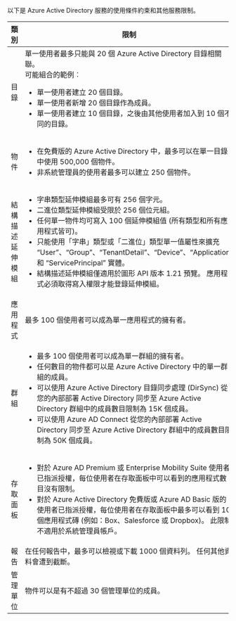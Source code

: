 以下是 Azure Active Directory 服務的使用條件約束和其他服務限制。

| 類別 | 限制 |
| --- | --- |
| 目錄 |單一使用者最多只能與 20 個 Azure Active Directory 目錄相關聯。<br />可能組合的範例︰ <ul> <li>單一使用者建立 20 個目錄。</li><li>單一使用者新增 20 個目錄作為成員。</li><li>單一使用者建立 10 個目錄，之後由其他使用者加入到 10 個不同的目錄。</li></ul> |
| 物件 |<ul><li>在免費版的 Azure Active Directory 中，最多可以在單一目錄中使用 500,000 個物件。</li><li>非系統管理員的使用者最多可以建立 250 個物件。</li></ul> |
| 結構描述延伸模組 |<ul><li>字串類型延伸模組最多可有 256 個字元。 </li><li>二進位類型延伸模組受限於 256 個位元組。</li><li>任何單一物件均可寫入 100 個延伸模組值 (所有類型和所有應用程式皆可)。</li><li>只能使用「字串」類型或「二進位」類型單一值屬性來擴充 “User”、“Group”、“TenantDetail”、“Device”、“Application” 和 “ServicePrincipal” 實體。</li><li>結構描述延伸模組僅適用於圖形 API 版本 1.21 預覽。 應用程式必須取得寫入權限才能登錄延伸模組。</li></ul> |
| 應用程式 |最多 100 個使用者可以成為單一應用程式的擁有者。 |
| 群組 |<ul><li>最多 100 個使用者可以成為單一群組的擁有者。</li><li>任何數目的物件都可以是 Azure Active Directory 中的單一群組的成員。</li><li>可以使用 Azure Active Directory 目錄同步處理 (DirSync) 從您的內部部署 Active Directory 同步至 Azure Active Directory 群組中的成員數目限制為 15K 個成員。</li><li>可以使用 Azure AD Connect 從您的內部部署 Active Directory 同步至 Azure Active Directory 群組中的成員數目限制為 50K 個成員。</li></ul> |
| 存取面板 |<ul><li>對於 Azure AD Premium 或 Enterprise Mobility Suite 使用者已指派授權，每位使用者在存取面板中可以看到的應用程式數目沒有限制。</li><li>對於 Azure Active Directory 免費版或 Azure AD Basic 版的使用者已指派授權，每位使用者在存取面板中最多可以看到 10 個應用程式磚 (例如：Box、Salesforce 或 Dropbox)。 此限制不適用於系統管理員帳戶。</li></ul> |
| 報告 | 在任何報告中，最多可以檢視或下載 1000 個資料列。 任何其他資料會遭到截斷。 |
| 管理單位 | 物件可以是有不超過 30 個管理單位的成員。 |
